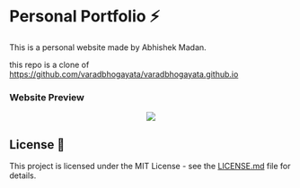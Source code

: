 # Personal Portfolio ⚡️ 
This is a personal website made by Abhishek Madan.

this repo is a clone of
https://github.com/varadbhogayata/varadbhogayata.github.io 

### Website Preview
<p align="center"> 
  <kbd>
    <a href="https://abhishekmadan7.github.io" target="_blank"><img src="examples/preview.gif">
  </a>
  </kbd>
</p>

## License 📄
This project is licensed under the MIT License - see the [LICENSE.md](./LICENSE) file for details.
